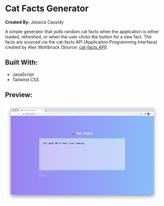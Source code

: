 # Cat Facts Generator
**Created By:** Jessica Cassidy

A simple generator that pulls random cat facts when the application is either loaded, refreshed, or when the user clicks the button for a new fact. The facts are sourced via the cat-facts API (Application Programming Interface) created by Alex Wohlbruck (Source: [cat-facts API](https://alexwohlbruck.github.io/cat-facts/)).

## Built With:
- JavaScript
- Tailwind CSS

## Preview:
![](public/images/screenshot_program-output_1.png)
